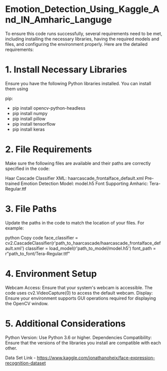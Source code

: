 # Emotion_Detection_Using_Kaggle_And_IN_Amharic_Languge

To ensure this code runs successfully, several requirements need to be met, including installing the necessary libraries, having the required models and files, and configuring the environment properly. Here are the detailed requirements:

# 1. Install Necessary Libraries

Ensure you have the following Python libraries installed. You can install them using

pip:

- pip install opencv-python-headless
- pip install numpy
- pip install pillow
- pip install tensorflow
- pip install keras

# 2. File Requirements

Make sure the following files are available and their paths are correctly specified in the code:

Haar Cascade Classifier XML: haarcascade_frontalface_default.xml
Pre-trained Emotion Detection Model: model.h5
Font Supporting Amharic: Tera-Regular.ttf

# 3. File Paths

Update the paths in the code to match the location of your files. For example:

python
Copy code
face_classifier = cv2.CascadeClassifier(r'path_to_haarcascade/haarcascade_frontalface_default.xml')
classifier = load_model(r'path_to_model/model.h5')
font_path = r"path_to_font/Tera-Regular.ttf"

# 4. Environment Setup

Webcam Access: Ensure that your system's webcam is accessible. The code uses cv2.VideoCapture(0) to access the default webcam.
Display: Ensure your environment supports GUI operations required for displaying the OpenCV window.

# 5. Additional Considerations

Python Version: Use Python 3.6 or higher.
Dependencies Compatibility: Ensure that the versions of the libraries you install are compatible with each other.

Data Set Link - https://www.kaggle.com/jonathanoheix/face-expression-recognition-dataset
